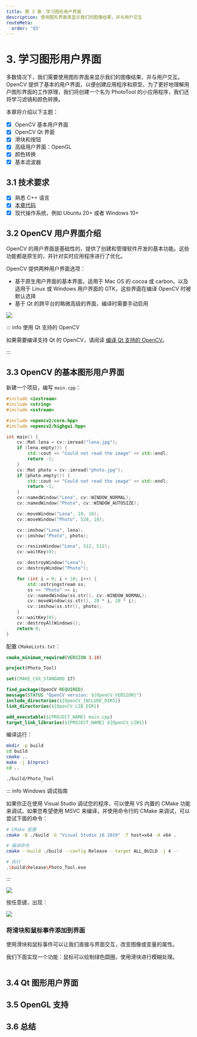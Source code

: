 ```yaml
---
title: 第 3 章：学习图形用户界面
description: 使用图形界面来显示我们的图像结果，并与用户交互
routeMeta:
  order: '03'
---
```


# 3. 学习图形用户界面

多数情况下，我们需要使用图形界面来显示我们的图像结果，并与用户交互。OpenCV 提供了基本的用户界面，以便创建应用程序和原型，为了更好地理解用户图形界面的工作原理，我们将创建一个名为 PhotoTool 的小应用程序，我们还将学习滤镜和颜色转换。

本章将介绍以下主题：
- [x] OpenCV 基本用户界面
- [x] OpenCV Qt 界面
- [x] 滑块和按钮
- [x] 高级用户界面：OpenGL
- [x] 颜色转换
- [x] 基本滤波器

## 3.1 技术要求

- [x] 熟悉 C++ 语言
- [x] [本章代码](https://github.com/PacktPublishing/Learn-OpenCV-4-By-Building-Projects-Second-Edition/tree/master/Chapter_03)
- [x] 现代操作系统，例如 Ubuntu 20+ 或者 Windows 10+

## 3.2 OpenCV 用户界面介绍

OpenCV 的用户界面是基础性的，提供了创建和管理软件开发的基本功能。这些功能都是原生的，并针对实时应用程序进行了优化。

OpenCV 提供两种用户界面选项：
- 基于原生用户界面的基本界面，适用于 Mac OS 的 cocoa 或 carbon，以及适用于 Linux 或 Windows 用户界面的 GTK，这些界面在编译 OpenCV 时被默认选择
- 基于 Qt 的跨平台的略微高级的界面，编译时需要手动启用

![](./images/2022-11-10-16-28-22.webp)

::: info 使用 Qt 支持的 OpenCV

如果需要编译支持 Qt 的 OpenCV，请阅读 [编译 Qt 支持的 OpenCV](../../opencv-development-practice/complie-and-build-guide/#_2-构建-qt-支持)。

:::

## 3.3 OpenCV 的基本图形用户界面

新建一个项目，编写 `main.cpp`：

```cpp
#include <iostream>
#include <string>
#include <sstream>

#include <opencv2/core.hpp>
#include <opencv2/highgui.hpp>

int main() {
    cv::Mat lena = cv::imread("lena.jpg");
    if (lena.empty()) {
        std::cout << "Could not read the image" << std::endl;
        return -1;
    }
    cv::Mat photo = cv::imread("photo.jpg");
    if (photo.empty()) {
        std::cout << "Could not read the image" << std::endl;
        return -1;
    }
    cv::namedWindow("Lena", cv::WINDOW_NORMAL);
    cv::namedWindow("Photo", cv::WINDOW_AUTOSIZE);

    cv::moveWindow("Lena", 10, 10);
    cv::moveWindow("Photo", 520, 10);

    cv::imshow("Lena", lena);
    cv::imshow("Photo", photo);

    cv::resizeWindow("Lena", 512, 512);
    cv::waitKey(0);

    cv::destroyWindow("Lena");
    cv::destroyWindow("Photo");

    for (int i = 0; i < 10; i++) {
        std::ostringstream ss;
        ss << "Photo" << i;
        cv::namedWindow(ss.str(), cv::WINDOW_NORMAL);
        cv::moveWindow(ss.str(), 20 * i, 20 * i);
        cv::imshow(ss.str(), photo);
    }
    cv::waitKey(0);
    cv::destroyAllWindows();
    return 0;
}
```

配置 `CMakeLists.txt`：

```cmake
cmake_minimum_required(VERSION 3.10)

project(Photo_Tool)

set(CMAKE_CXX_STANDARD 17)

find_package(OpenCV REQUIRED)
message(STATUS "OpenCV version: ${OpenCV_VERSION}")
include_directories(${OpenCV_INCLUDE_DIRS})
link_directories(${OpenCV_LIB_DIR})

add_executable(${PROJECT_NAME} main.cpp)
target_link_libraries(${PROJECT_NAME} ${OpenCV_LIBS})
```

编译运行：

```bash
mkdir -p build
cd build
cmake ..
make -j $(nproc)
cd ..

./build/Photo_Tool
```

::: info Windows 调试指南

如果你正在使用 Visual Studio 调试您的程序，可以使用 VS 内置的 CMake 功能来调试。如果您希望使用 MSVC 来编译，并使用命令行的 CMake 来调试，可以尝试下面的命令：

```bash
# CMake 配置
cmake -B ./build -G "Visual Studio 16 2019" -T host=x64 -A x64 .

# 编译命令
cmake --build ./build --config Release --target ALL_BUILD -j 4 --

# 执行
.\build\Release\Photo_Tool.exe
```

:::

![](./images/2022-11-10-16-28-22.webp)

按任意键，出现：

![](./images/2022-11-10-16-36-45.webp)

### 将滑块和鼠标事件添加到界面

使用滑块和鼠标事件可以让我们直接与界面交互，改变图像或变量的属性。

我们下面实现一个功能：鼠标可以绘制绿色圆圈，使用滑块进行模糊处理。

```cpp

```

## 3.4 Qt 图形用户界面

## 3.5 OpenGL 支持

## 3.6 总结
